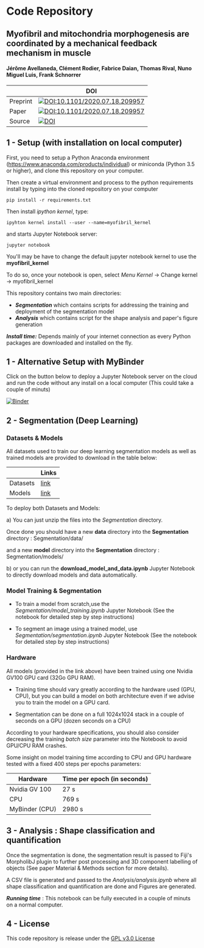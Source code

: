 # Code Repository

## __Myofibril and mitochondria morphogenesis are coordinated by a mechanical feedback mechanism in muscle__
#### Jérôme Avellaneda, Clément Rodier, Fabrice Daian, Thomas Rival, Nuno Miguel Luis, Frank Schnorrer

|                |   DOI  |
|----------------|----------|
| Preprint      | [![DOI:10.1101/2020.07.18.209957](http://img.shields.io/badge/DOI-10.1101/2020.07.18.209957-B31B1B.svg)](https://doi.org/10.1101/2020.07.18.209957)|
| Paper          | [![DOI:10.1101/2020.07.18.209957](http://img.shields.io/badge/DOI-10.1101/2020.07.18.209957-B31B1B.svg)](https://doi.org/10.1101/2020.07.18.209957)|
| Source         | [![DOI](https://zenodo.org/badge/282213124.svg)](https://zenodo.org/badge/latestdoi/282213124) |

## 1 - Setup (with installation on local computer)

First, you need to setup a Python Anaconda environment (https://www.anaconda.com/products/individual) or miniconda (Python 3.5 or higher), and clone this repository on your computer.

Then create a virtual environment and process to the python requirements install by typing into the cloned repository on your computer
```console
pip install -r requirements.txt
```

Then install _ipython kernel_, type:

```console
ipyhton kernel install --user --name=myofibril_kernel
```

and starts Jupyter Notebook server:

```console
jupyter notebook
```

You'll may be have to change the default jupyter notebook kernel to use the __myofibril_kernel__ 

To do so, once your notebook is open, select _Menu Kernel_ -> Change kernel -> myofibril_kernel

This repository contains two main directories:
- *__Segmentation__* which contains scripts for addressing the training and deployment of the segmentation model
- *__Analysis__* which contains script for the shape analysis and paper's figure generation

*__Install time:__* Depends mainly of your internet connection as every Python packages are downloaded and installed on the fly.

## 1 - Alternative Setup with  MyBinder

Click on the button below to deploy a Jupyter Notebook server on the cloud and run the code without any install on a local computer (This could take a couple of minuts)

[![Binder](https://mybinder.org/badge_logo.svg)](https://mybinder.org/v2/gh/fabda/Myofibril_paper/master)


## 2 - Segmentation (Deep Learning)

### Datasets & Models

All datasets used to train our deep learning segmentation models as well as trained models are provided to download in the table below:

|                |   Links  |
|----------------|----------|
| Datasets       | [link](https://amubox.univ-amu.fr/s/cwa5KfPLxGWXCm4/download) |
| Models         | [link](https://amubox.univ-amu.fr/s/pBSFKic6qASHyJT/download) |

To deploy both Datasets and Models:

a) You can just unzip the files into the *Segmentation* directory.

Once done you should have a new __data__ directory into the __Segmentation__ directory : Segmentation/data/

and a new __model__ directory into the __Segmentation__ directory : Segmentation/models/

b) or you can run the __download_model_and_data.ipynb__ Jupyter Notebook to directly download models and data automatically.

### Model Training & Segmentation

- To train a model from scratch,use the *Segmentation/model_training.ipynb* Jupyter Notebook (See the notebook for detailed step by step instructions)

- To segment an image using a trained model, use *Segmentation/segmentation.ipynb* Jupyter Notebook (See the notebook for detailed step by step instructions)

### Hardware

All models (provided in the link above) have been trained using one Nvidia GV100 GPU card (32Go GPU RAM). 

- Training time should vary greatly according to the hardware used (GPU, CPU), but you can build a model on both architecture even if we advise you to train the model on a GPU card.

- Segmentation can be done on a full 1024x1024 stack in a couple of seconds on a GPU (dozen seconds on a CPU)

According to your hardware specifications, you should also consider decreasing the training *batch size* parameter into the Notebook to avoid GPU/CPU RAM crashes.

Some insight on model training time according to CPU and GPU hardware tested with a fixed 400 steps per epochs parameters:

|     Hardware        |   Time per epoch (in seconds)  |
|----------------|----------|
| Nvidia GV 100  | 27 s     |
| CPU            | 769 s    |
| MyBinder (CPU) | 2980 s   |


## 3 - Analysis : Shape classification and quantification

Once the segmentation is done, the segmentation result is passed to Fiji's MorpholibJ plugin to further post processing and 3D component labelling of objects (See paper Material & Methods section for more details).

A CSV file is generated and passed to the *Analysis/analysis.ipynb* where all shape classification and quantification are done and Figures are generated.

*__Running time__* : This notebook can be fully executed in a couple of minuts on a normal computer.

## 4 - License
This code repository is release under the [GPL v3.0 License](https://github.com/fabda/Myofibril_paper/blob/master/LICENSE)

